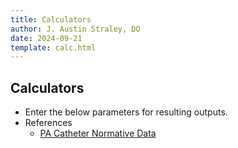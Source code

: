 ```yaml
---
title: Calculators
author: J. Austin Straley, DO
date: 2024-09-21
template: calc.html
---
```


## Calculators

* Enter the below parameters for resulting outputs.
* References
    * [PA Catheter Normative Data][1]

[1]: https://emcrit.org/ibcc/pah/

<script src="../assets/javascripts/calculators.js"></script>
